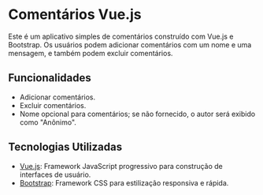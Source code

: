 # Comentários Vue.js

Este é um aplicativo simples de comentários construído com Vue.js e Bootstrap. Os usuários podem adicionar comentários com um nome e uma mensagem, e também podem excluir comentários.

## Funcionalidades

- Adicionar comentários.
- Excluir comentários.
- Nome opcional para comentários; se não fornecido, o autor será exibido como "Anônimo".

## Tecnologias Utilizadas

- [Vue.js](https://vuejs.org/): Framework JavaScript progressivo para construção de interfaces de usuário.
- [Bootstrap](https://getbootstrap.com/): Framework CSS para estilização responsiva e rápida.
